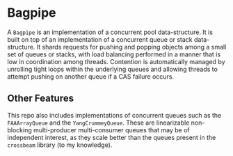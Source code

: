 # Bagpipe

A `Bagpipe` is an implementation of a concurrent pool data-structure. It
is built on top of an implementation of a concurrent queue or stack
data-structure.  It shards requests for pushing and popping objects
among a small set of queues or stacks, with load balancing performed in
a manner that is low in coordination among threads. Contention is automatically
managed by unrolling tight loops within the underlying queues and allowing
threads to attempt pushing on another queue if a CAS failure occurs.

## Other Features

This repo also includes implementations of concurrent queues such as
the `FAAArrayQueue` and the `YangCrummeyQueue`. These are linearizable
non-blocking multi-producer multi-consumer queues that may be of
independent interest, as they scale better than the queues present in
the `crossbeam` library (to my knowledge).
